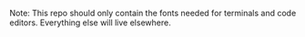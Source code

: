 
Note: This repo should only contain the fonts needed for terminals and code editors. Everything else will live elsewhere.